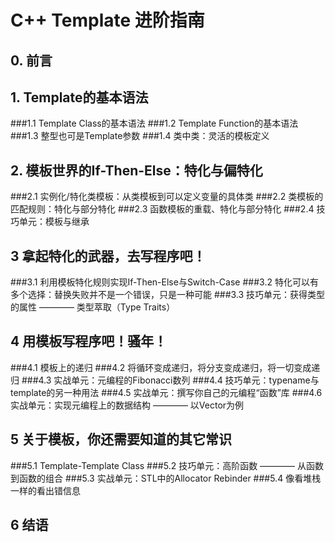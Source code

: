 ﻿
#  C++ Template 进阶指南

## 0. 前言

## 1. Template的基本语法

###1.1 Template Class的基本语法
###1.2 Template Function的基本语法
###1.3 整型也可是Template参数
###1.4 类中类：灵活的模板定义

## 2.  模板世界的If-Then-Else：特化与偏特化
###2.1 实例化/特化类模板：从类模板到可以定义变量的具体类
###2.2 类模板的匹配规则：特化与部分特化
###2.3 函数模板的重载、特化与部分特化
###2.4 技巧单元：模板与继承

## 3   拿起特化的武器，去写程序吧！
###3.1 利用模板特化规则实现If-Then-Else与Switch-Case
###3.2 特化可以有多个选择：替换失败并不是一个错误，只是一种可能
###3.3 技巧单元：获得类型的属性 ———— 类型萃取（Type Traits） 

## 4   用模板写程序吧！骚年！
###4.1 模板上的递归
###4.2 将循环变成递归，将分支变成递归，将一切变成递归
###4.3 实战单元：元编程的Fibonacci数列
###4.4 技巧单元：typename与template的另一种用法
###4.5 实战单元：撰写你自己的元编程“函数”库
###4.6 实战单元：实现元编程上的数据结构 ———— 以Vector为例

## 5   关于模板，你还需要知道的其它常识
###5.1 Template-Template Class
###5.2 技巧单元：高阶函数 ———— 从函数到函数的组合
###5.3 实战单元：STL中的Allocator Rebinder
###5.4 像看堆栈一样的看出错信息

## 6   结语